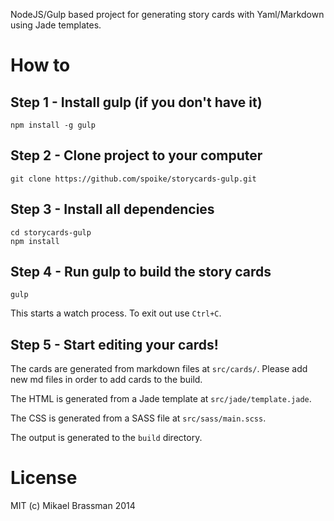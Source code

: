 NodeJS/Gulp based project for generating story cards with Yaml/Markdown using Jade templates.

# How to

## Step 1 - Install gulp (if you don't have it)

    npm install -g gulp

## Step 2 - Clone project to your computer

    git clone https://github.com/spoike/storycards-gulp.git

## Step 3 - Install all dependencies

    cd storycards-gulp
    npm install

## Step 4 - Run gulp to build the story cards

    gulp

This starts a watch process. To exit out use `Ctrl+C`.

## Step 5 - Start editing your cards!

The cards are generated from markdown files at `src/cards/`. Please add new md files in order to add cards to the build.

The HTML is generated from a Jade template at `src/jade/template.jade`.

The CSS is generated from a SASS file at `src/sass/main.scss`.

The output is generated to the `build` directory.

# License

MIT (c) Mikael Brassman 2014